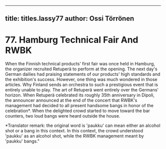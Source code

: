 
---

title: titles.lassy77
author: Ossi Törrönen
---


    
# 77. Hamburg Technical Fair And RWBK

When the Finnish technical products' first fair was once held in Hamburg, the organizer recruited Retuperä to perform at the opening. The next day's German dailies had praising statements of our products' high standards and the exhibition's success. However, one thing was much wondered in those articles. Why Finland sends an orchestra to such a prestigious event that is entirely unable to play. The art of Retuperä went entirely over the Germans' horizon. When Retuperä celebrated its roughly 35th anniversary in Dipoli, the announcer announced at the end of the concert that RWBK's management had decided to all present handsome bangs in honor of the celebration\*. When the delighted crowd started to move toward the bar counters, two loud bangs were heard outside the house.

\*Translator remark: the original word is 'paukku' can mean either an alcohol shot or a bang in this context. In this context, the crowd understood 'paukku' as an alcohol shot, while the RWBK management meant by 'paukku' bangs."
